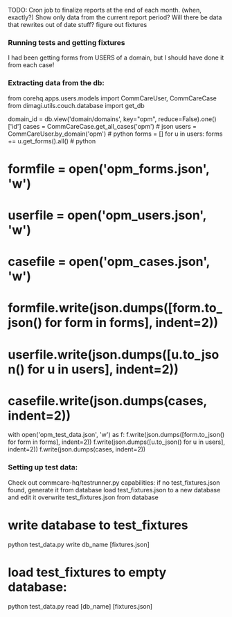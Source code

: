 TODO:
Cron job to finalize reports at the end of each month.  (when, exactly?)
Show only data from the current report period?
Will there be data that rewrites out of date stuff?
figure out fixtures

### Running tests and getting fixtures
I had been getting forms from USERS of a domain, but I should have done it from each case!


### Extracting data from the db:

from corehq.apps.users.models import CommCareUser, CommCareCase
from dimagi.utils.couch.database import get_db

domain_id = db.view('domain/domains', key="opm", reduce=False).one()['id']
cases = CommCareCase.get_all_cases('opm') # json
users = CommCareUser.by_domain('opm') # python
forms = []
for u in users:
    forms += u.get_forms().all() # python

# formfile = open('opm_forms.json', 'w')
# userfile = open('opm_users.json', 'w')
# casefile = open('opm_cases.json', 'w')

# formfile.write(json.dumps([form.to_json() for form in forms], indent=2))
# userfile.write(json.dumps([u.to_json() for u in users], indent=2))
# casefile.write(json.dumps(cases, indent=2))

with open('opm_test_data.json', 'w') as f:
    f.write(json.dumps([form.to_json() for form in forms], indent=2))
    f.write(json.dumps([u.to_json() for u in users], indent=2))
    f.write(json.dumps(cases, indent=2))




### Setting up test data:
Check out commcare-hq/testrunner.py
capabilities:
if no test_fixtures.json found, generate it from database
load test_fixtures.json to a new database and edit it
overwrite test_fixtures.json from database

# write database to test_fixtures
python test_data.py write db_name [fixtures.json]

# load test_fixtures to empty database:
python test_data.py read [db_name] [fixtures.json]

